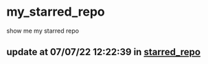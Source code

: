 # my_starred_repo
show me my starred repo

update at 07/07/22 12:22:39 in [starred_repo](./index.html)
---


